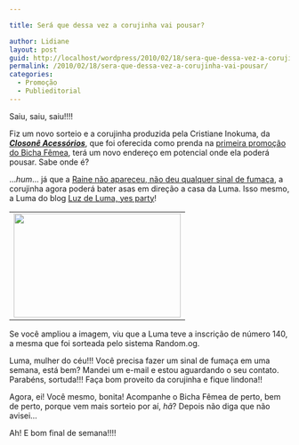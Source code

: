 ```yaml
---

title: Será que dessa vez a corujinha vai pousar?

author: Lidiane
layout: post
guid: http://localhost/wordpress/2010/02/18/sera-que-dessa-vez-a-corujinha-vai-pousar/
permalink: /2010/02/18/sera-que-dessa-vez-a-corujinha-vai-pousar/
categories:
  - Promoção
  - Publieditorial
---
```

Saiu, saiu, saiu!!!!

Fiz um novo sorteio e a corujinha produzida pela Cristiane Inokuma, da **_<a href="http://closone.blogspot.com/" target="_blank">Closonê Acessórios</a>_**, que foi oferecida como prenda na <a href="http://www.trololodemulher.com.br/2010/01/18/sorteio-no-bicha-femea-em-parceria-com-a-closone-acessorios%e2%80%a6/" target="_self">primeira promoção do Bicha Fêmea</a>, terá um novo endereço em potencial onde ela poderá pousar. Sabe onde é?

<!--more-->

…_hum_… já que a <a href="http://www.trololodemulher.com.br/2010/02/09/procura-se-uma-bicha-femea-para-a-corujinha/" target="_self">Raine não apareceu, não deu qualquer sinal de fumaça</a>, a corujinha agora poderá bater asas em direção a casa da Luma. Isso mesmo, a Luma do blog <a href="http://luzdeluma.blogspot.com/" target="_blank">Luz de Luma, yes party</a>!

<table align="center">
  <tr>
    <td>
      <a href="http://www.trololodemulher.com.br/blog/wp-content/uploads/2010/02/Sorteio-Bicha-Femea-Closone-Acessorios-II.jpg"><img class="aligncenter size-medium wp-image-4331" title="Sorteio Bicha Fêmea & Closonê Acessórios II" src="http://www.trololodemulher.com.br/blog/wp-content/uploads/2010/02/Sorteio-Bicha-Femea-Closone-Acessorios-II-300x187.jpg" alt="" width="300" height="187" /></a>
    </td>
  </tr>
</table>

Se você ampliou a imagem, viu que a Luma teve a inscrição de número 140, a mesma que foi sorteada pelo sistema Random.og.

Luma, mulher do céu!!! Você precisa fazer um sinal de fumaça em uma semana, está bem? Mandei um e-mail e estou aguardando o seu contato. Parabéns, sortuda!!! Faça bom proveito da corujinha e fique lindona!!

Agora, ei! Você mesmo, bonita! Acompanhe o Bicha Fêmea de perto, bem de perto, porque vem mais sorteio por aí, _hã_? Depois não diga que não avisei&#8230;

Ah! E bom final de semana!!!!